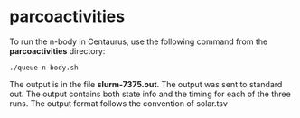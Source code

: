 # parcoactivities

To run the n-body in Centaurus, use the following command from the **parcoactivities** directory:

`./queue-n-body.sh`

The output is in the file **slurm-7375.out**.
The output was sent to standard out.
The output contains both state info and the timing for each of the three runs.
The output format follows the convention of solar.tsv

